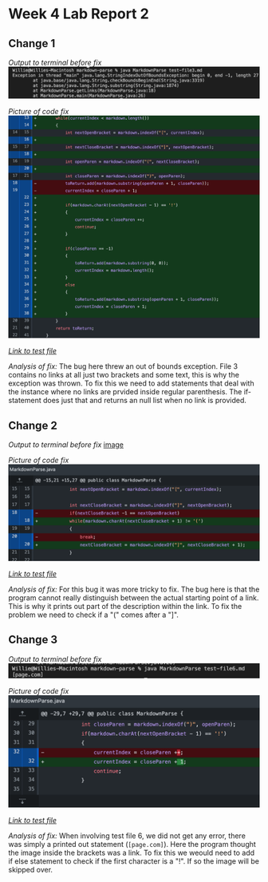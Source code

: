 # Week 4 Lab Report 2

## Change 1

*Output to terminal before fix* 
![image](terminal_c1.png)

*Picture of code fix*
![image](change_c1.png)

*[Link to test file](https://github.com/wgascarosas/markdown-parse/blob/main/test-file3.md)*

*Analysis of fix:*
The bug here threw an out of bounds exception. File 3 contains no links at all just two brackets and some text, this is why the exception was thrown. To fix this we need to add statements that deal with the instance where no links are prvided inside regular parenthesis. The if-statement does just that and returns an null list when no link is provided. 

## Change 2

*Output to terminal before fix* 
[image](terminal_c2.png)

*Picture of code fix*
![image](change_c2.png)

*[Link to test file](https://github.com/pz2105/markdown-parse/blob/main/lab2_thirdTestFile.md)*

*Analysis of fix:*
For this bug it was more tricky to fix. The bug here is that the program cannot really distinguish between the actual starting point of a link. This is why it prints out part of the description within the link. To fix the problem we need to check if a "(" comes after a "]".

## Change 3

*Output to terminal before fix* 
![image](terminal_c3.png)

*Picture of code fix*
![image](change_c3.png)

*[Link to test file](https://github.com/wgascarosas/markdown-parse/blob/main/test-file6.md)*

*Analysis of fix:*
When involving test file 6, we did not get any error, there was simply a printed out statement (`[page.com]`). Here the program thought the image inside the brackets was a link. To fix this we weould need to add if else statement to check if the first character is a "!". If so the image will be skipped over.